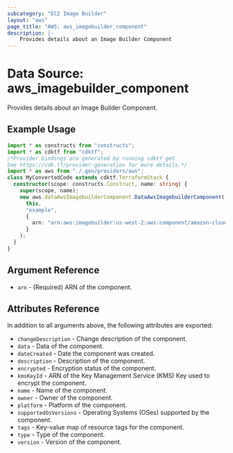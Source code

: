 ```yaml
---
subcategory: "EC2 Image Builder"
layout: "aws"
page_title: "AWS: aws_imagebuilder_component"
description: |-
    Provides details about an Image Builder Component
---
```


# Data Source: aws_imagebuilder_component

Provides details about an Image Builder Component.

## Example Usage

```typescript
import * as constructs from "constructs";
import * as cdktf from "cdktf";
/*Provider bindings are generated by running cdktf get.
See https://cdk.tf/provider-generation for more details.*/
import * as aws from "./.gen/providers/aws";
class MyConvertedCode extends cdktf.TerraformStack {
  constructor(scope: constructs.Construct, name: string) {
    super(scope, name);
    new aws.dataAwsImagebuilderComponent.DataAwsImagebuilderComponent(
      this,
      "example",
      {
        arn: "arn:aws:imagebuilder:us-west-2:aws:component/amazon-cloudwatch-agent-linux/1.0.0",
      }
    );
  }
}

```

## Argument Reference

* `arn` - (Required) ARN of the component.

## Attributes Reference

In addition to all arguments above, the following attributes are exported:

* `changeDescription` - Change description of the component.
* `data` - Data of the component.
* `dateCreated` - Date the component was created.
* `description` - Description of the component.
* `encrypted` - Encryption status of the component.
* `kmsKeyId` - ARN of the Key Management Service (KMS) Key used to encrypt the component.
* `name` - Name of the component.
* `owner` - Owner of the component.
* `platform` - Platform of the component.
* `supportedOsVersions` - Operating Systems (OSes) supported by the component.
* `tags` - Key-value map of resource tags for the component.
* `type` - Type of the component.
* `version` - Version of the component.

<!-- cache-key: cdktf-0.17.0-pre.15 input-83813766ada38b782e3ed17eafb3507afbfb630423a06808840e4133b08d172e -->